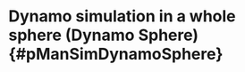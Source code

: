 Dynamo simulation in a whole sphere (Dynamo Sphere) {#pManSimDynamoSphere}
===================================================
